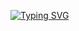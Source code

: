 [![Typing SVG](https://readme-typing-svg.herokuapp.com/?color=FFF&size=35&center=true&vCenter=true&width=1000&lines=Hello,+my+name+is+Lucas+das+Neves;I+from+Curitiba,+Brasil;Be+Welcome!+=D)](https://git.io/typing-svg)
